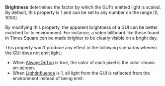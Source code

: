 **Brightness** determines the factor by which the GUI's emitted light is scaled. By default, this property is 1 and can be set to any number on the range \[0, 1000\].

By modifying this property, the apparent brightness of a GUI can be better matched to its environment. For instance, a video billboard like those found in Times Square can be made brighter to be clearly visible on a bright day.

This property won't produce any effect in the following scenarios wherein the GUI does not emit light.:

*   When [AlwaysOnTop](https://developer.roblox.com/en-us/api-reference/property/BillboardGui/AlwaysOnTop) is true, the color of each pixel is the color shown on-screen.
*   When [LightInfluence](https://developer.roblox.com/en-us/api-reference/property/BillboardGui/LightInfluence) is 1, all light from the GUI is reflected from the environment instead of being emit.